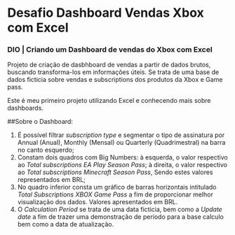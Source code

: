 # Desafio Dashboard Vendas Xbox com Excel
### DIO | Criando um Dashboard de vendas do Xbox com Excel

Projeto de criação de dasbhboard de vendas a partir de dados brutos, buscando transforma-los em informações úteis.
Se trata de uma base de dados ficticia sobre vendas e subscriptions dos produtos da Xbox e Game pass. 

Este é meu primeiro projeto utilizando Excel e conhecendo mais sobre dashboards.

##Sobre o Dashboard:
1. É possível filtrar _subscription type_ e segmentar o tipo de assinatura por Annual (Anual), Monthly (Mensal) ou Quarterly (Quadrimestral) na barra no canto esquerdo;
2. Constam dois quadros com Big Numbers: à esquerda, o valor respectivo ao _Total subscriptions EA Play Season Pass_; à direita, o valor respectivo ao _Total subscriptions Minecraft Season Pass_, Sendo estes valores representados em BRL;
3. No quadro inferior consta um gráfico de barras horizontais intitulado _Total Subscriptions XBOX Game Pass_  a fim de proporcionar melhor visualização dos dados. Valores apresentados em BRL.
4. O _Calculation Period_ se trata de uma data ficticia, bem como a _Update date_ a fim de trazer uma demonstração de período para a base calculo bem como a data de atualização.
